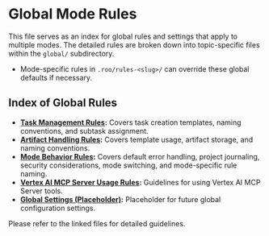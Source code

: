 # Global Mode Rules

This file serves as an index for global rules and settings that apply to multiple modes. The detailed rules are broken down into topic-specific files within the `global/` subdirectory.

*   Mode-specific rules in `.roo/rules-<slug>/` can override these global defaults if necessary.

## Index of Global Rules

*   **[Task Management Rules](./global/01-task-management-rules.md):** Covers task creation templates, naming conventions, and subtask assignment.
*   **[Artifact Handling Rules](./global/02-artifact-handling-rules.md):** Covers template usage, artifact storage, and naming conventions.
*   **[Mode Behavior Rules](./global/03-mode-behavior-rules.md):** Covers default error handling, project journaling, security considerations, mode switching, and mode-specific rule naming.
*   **[Vertex AI MCP Server Usage Rules](./global/04-mcp-vertex-ai-usage-rules.md):** Guidelines for using Vertex AI MCP Server tools.
*   **[Global Settings (Placeholder)](./global/zz-global-settings.md):** Placeholder for future global configuration settings.

Please refer to the linked files for detailed guidelines.